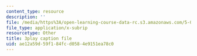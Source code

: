 ```yaml
---
content_type: resource
description: ''
file: /media/https%3A/open-learning-course-data-rc.s3.amazonaws.com/5-07sc-biological-chemistry-i-fall-2013/ae12a59d59f184fcd0584e9151ea78c0_f-bMQdul6xI.srt
file_type: application/x-subrip
resourcetype: Other
title: 3play caption file
uid: ae12a59d-59f1-84fc-d058-4e9151ea78c0
---
```

